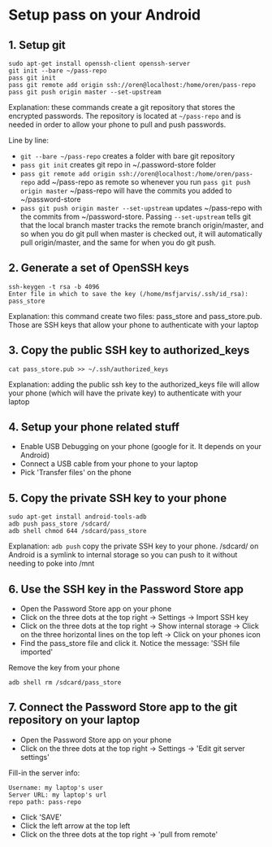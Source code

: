 <!-- numbers -->

# Setup pass on your Android

## 1. Setup git
```
sudo apt-get install openssh-client openssh-server
git init --bare ~/pass-repo
pass git init
pass git remote add origin ssh://oren@localhost:/home/oren/pass-repo
pass git push origin master --set-upstream
```
Explanation: these commands create a git repository that stores the encrypted passwords. The repository is located at `~/pass-repo` and is needed in order to allow your phone to pull and push passwords.

Line by line:
* `git --bare ~/pass-repo` creates a folder with bare git repository
* `pass git init` creates git repo in ~/.password-store folder
* `pass git remote add origin ssh://oren@localhost:/home/oren/pass-repo` add ~/pass-repo as remote so whenever you run `pass git push origin master` ~/pass-repo will have the commits you added to ~/password-store
* `pass git push origin master --set-upstream` updates ~/pass-repo with the commits from ~/password-store. Passing `--set-upstream` tells git that the local branch master tracks the remote branch origin/master, and so when you do git pull when master is checked out, it will automatically pull origin/master, and the same for when you do git push.

## 2. Generate a set of OpenSSH keys
```
ssh-keygen -t rsa -b 4096
Enter file in which to save the key (/home/msfjarvis/.ssh/id_rsa): pass_store
```
Explanation: this command create two files: pass_store and pass_store.pub. Those are SSH keys that allow your phone to authenticate with your laptop

## 3. Copy the public SSH key to authorized_keys
```
cat pass_store.pub >> ~/.ssh/authorized_keys
```
Explanation: adding the public ssh key to the authorized_keys file will allow your phone (which will have the private key) to authenticate with your laptop

## 4. Setup your phone related stuff
* Enable USB Debugging on your phone (google for it. It depends on your Android)
* Connect a USB cable from your phone to your laptop
* Pick 'Transfer files' on the phone

## 5. Copy the private SSH key to your phone
```
sudo apt-get install android-tools-adb
adb push pass_store /sdcard/
adb shell chmod 644 /sdcard/pass_store
```
Explanation: `adb push` copy the private SSH key to your phone. /sdcard/ on Android is a symlink to internal storage so you can push to it without needing to poke into /mnt

## 6. Use the SSH key in the Password Store app
* Open the Password Store app on your phone
* Click on the three dots at the top right -> Settings -> Import SSH key
* Click on the three dots at the top right -> Show internal storage -> Click on the three horizontal lines on the top left -> Click on your phones icon
* Find the pass_store file and click it. Notice the message: 'SSH file imported'

Remove the key from your phone
```
adb shell rm /sdcard/pass_store
```

## 7. Connect the Password Store app to the git repository on your laptop
* Open the Password Store app on your phone
* Click on the three dots at the top right -> Settings -> 'Edit git server settings'

Fill-in the server info:
```
Username: my laptop's user
Server URL: my laptop's url
repo path: pass-repo
```

* Click  'SAVE'
* Click the left arrow at the top left
* Click on the three dots at the top right -> 'pull from remote'

